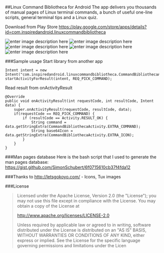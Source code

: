 ##Linux Command Bibliotheca for Android
The app delivers you thousands of manual pages of Linux terminal commands, a bunch of useful one-line scripts, general terminal tips and a Linux quiz.

Download from Play Store https://play.google.com/store/apps/details?id=com.inspiredandroid.linuxcommandbibliotheca

![enter image description here][1]
![enter image description here][2]
![enter image description here][3]
![enter image description here][4]
![enter image description here][5]

###Sample usage
Start library from another app

    Intent intent = new Intent("com.inspiredandroid.linuxcommandbibliotheca.CommandBibliothecaActivity");
    startActivityForResult(intent, REQ_PICK_COMMAND);

Read result from onActivityResult

    @Override
    public void onActivityResult(int requestCode, int resultCode, Intent data) {
        super.onActivityResult(requestCode, resultCode, data);
        if(requestCode == REQ_PICK_COMMAND) {
	        if (resultCode == Activity.RESULT_OK) {
		        String command = data.getStringExtra(CommandBibliothecaActivity.EXTRA_COMMAND);  
				String base64Icon = data.getStringExtra(CommandBibliothecaActivity.EXTRA_ICON);
            }
        }
    }

###Man pages database
Here is the bash script that I used to generate the man pages database:
https://gist.github.com/SimonSchubert/6f0715610cb37f4fda12

###Thanks to
http://letsgokoyo.com/ - Icons, Tux images


###License

> Licensed under the Apache License, Version 2.0 (the "License"); you
> may not use this file except in compliance with the License. You may
> obtain a copy of the License at
>
>    http://www.apache.org/licenses/LICENSE-2.0
>
> Unless required by applicable law or agreed to in writing, software
> distributed under the License is distributed on an "AS IS" BASIS,
> WITHOUT WARRANTIES OR CONDITIONS OF ANY KIND, either express or
> implied. See the License for the specific language governing
> permissions and limitations under the Licen


  [1]: https://raw.githubusercontent.com/SimonSchubert/LinuxCommandBibliotheca/master/screen-1.png
  [2]: https://raw.githubusercontent.com/SimonSchubert/LinuxCommandBibliotheca/master/screen-2.png
  [3]: https://raw.githubusercontent.com/SimonSchubert/LinuxCommandBibliotheca/master/screen-3.png
  [4]: https://raw.githubusercontent.com/SimonSchubert/LinuxCommandBibliotheca/master/screen-4.png
  [5]: https://raw.githubusercontent.com/SimonSchubert/LinuxCommandBibliotheca/master/screen-5.png

